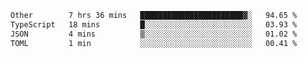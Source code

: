 <!--START_SECTION:waka-->

```txt
Other        7 hrs 36 mins   ███████████████████████▓░   94.65 %
TypeScript   18 mins         █░░░░░░░░░░░░░░░░░░░░░░░░   03.93 %
JSON         4 mins          ▒░░░░░░░░░░░░░░░░░░░░░░░░   01.02 %
TOML         1 min           ░░░░░░░░░░░░░░░░░░░░░░░░░   00.41 %
```

<!--END_SECTION:waka-->